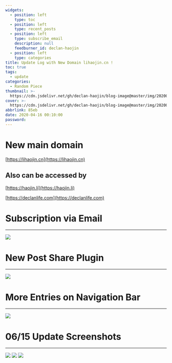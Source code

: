 ```yaml
---
widgets:
  - position: left
    type: toc
  - position: left
    type: recent_posts
  - position: left
    type: subscribe_email
    description: null
    feedburner_id: declan-haojin
  - position: left
    type: categories
title: Update Log with New Domain lihaojin.cn !
toc: true
tags:
  - update
categories:
  - Random Piece
thumbnail: >-
  https://cdn.jsdelivr.net/gh/declan-haojin/blog-image@master/img/20200417004933.png
cover: >-
  https://cdn.jsdelivr.net/gh/declan-haojin/blog-image@master/img/20200417004933.png
abbrlink: 85eb
date: 2020-04-16 00:10:00
password:
---
```

# New main domain
[https://lihaojin.cn](https://lihaojin.cn)

## Also can be accessed by 
[https://haojin.li](https://haojin.li)

[https://declanlife.com](https://declanlife.com)

# Subscription via Email
---

![](https://cdn.jsdelivr.net/gh/declan-haojin/blog-image@master/img/20200417005009.png)

<!--more-->


# New Post Share Plugin
---

![](https://cdn.jsdelivr.net/gh/declan-haojin/blog-image@master/img/20200417005213.png)

# More Entries on Navigation Bar
---

![](https://cdn.jsdelivr.net/gh/declan-haojin/blog-image@master/img/20200417005246.png)

# 06/15 Update Screenshots
---

![](https://cdn.jsdelivr.net/gh/declan-haojin/blog-image@master/img/smartmockups_kbevs7q9.png)
![](https://cdn.jsdelivr.net/gh/declan-haojin/blog-image@master/img/smartmockups_kbevtb23.png)
![](https://cdn.jsdelivr.net/gh/declan-haojin/blog-image@master/img/smartmockups_kbevr6xo.png)
